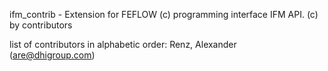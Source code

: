 ifm_contrib - Extension for FEFLOW (c) programming interface IFM API.
(c) by contributors

list of contributors in alphabetic order:
Renz, Alexander (are@dhigroup.com)